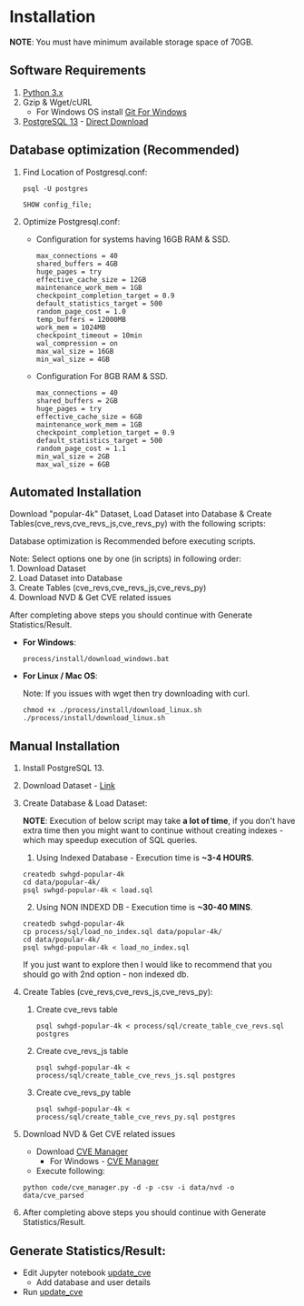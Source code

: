 # Installation

**NOTE**: You must have minimum available storage space of 70GB.
## Software Requirements

1. [Python 3.x](https://www.python.org/downloads/)
2. Gzip & Wget/cURL
    - For Windows OS install [Git For Windows](https://git-scm.com/download/win)
3. [PostgreSQL 13](https://www.postgresql.org/download/) - [Direct Download](https://www.enterprisedb.com/downloads/postgres-postgresql-downloads)


## Database optimization (Recommended)

1. Find Location of Postgresql.conf:
    ```
    psql -U postgres
    ```
    ```
    SHOW config_file;
    ```

2. Optimize Postgresql.conf:

    - Configuration for systems having 16GB RAM & SSD.
        ```
        max_connections = 40
        shared_buffers = 4GB
        huge_pages = try
        effective_cache_size = 12GB
        maintenance_work_mem = 1GB
        checkpoint_completion_target = 0.9
        default_statistics_target = 500
        random_page_cost = 1.0
        temp_buffers = 12000MB
        work_mem = 1024MB
        checkpoint_timeout = 10min
        wal_compression = on
        max_wal_size = 16GB
        min_wal_size = 4GB
        ```

    - Configuration For 8GB RAM & SSD.
        ```
        max_connections = 40
        shared_buffers = 2GB
        huge_pages = try
        effective_cache_size = 6GB
        maintenance_work_mem = 1GB
        checkpoint_completion_target = 0.9
        default_statistics_target = 500
        random_page_cost = 1.1
        min_wal_size = 2GB
        max_wal_size = 6GB
        ```

## Automated Installation

Download "popular-4k" Dataset, Load Dataset into Database & Create Tables(cve_revs,cve_revs_js,cve_revs_py) with the following scripts:

Database optimization is Recommended before executing scripts.

Note: Select options one by one (in scripts) in following order:  
    1. Download Dataset  
    2. Load Dataset into Database  
    3. Create Tables (cve_revs,cve_revs_js,cve_revs_py)  
    4. Download NVD & Get CVE related issues

After completing above steps you should continue with Generate Statistics/Result.

- **For Windows**:

    ```
    process/install/download_windows.bat
    ```

- **For Linux / Mac OS**:  

    Note: If you issues with wget then try downloading with curl.
    ```
    chmod +x ./process/install/download_linux.sh
    ./process/install/download_linux.sh
    ```

## Manual Installation

1. Install PostgreSQL 13.

2. Download Dataset - [Link](https://annex.softwareheritage.org/public/dataset/graph/latest/popular-4k/sql/)

3. Create Database & Load Dataset:

    **NOTE**: Execution of below script may take **a lot of time**, if you don't have extra time then you might want to continue without creating indexes - which may speedup execution of SQL queries.

    1. Using Indexed Database - Execution time is **~3-4 HOURS**.

    ```
    createdb swhgd-popular-4k
    cd data/popular-4k/
    psql swhgd-popular-4k < load.sql
    ```

    2. Using NON INDEXD DB - Execution time is **~30-40 MINS**.

    ```
    createdb swhgd-popular-4k
    cp process/sql/load_no_index.sql data/popular-4k/
    cd data/popular-4k/
    psql swhgd-popular-4k < load_no_index.sql
    ```

    If you just want to explore then I would like to recommend that you should go with 2nd option - non indexed db.

4. Create Tables (cve_revs,cve_revs_js,cve_revs_py):

    1. Create cve_revs table
        ```
        psql swhgd-popular-4k < process/sql/create_table_cve_revs.sql postgres
        ```

    2. Create cve_revs_js table
        ```
        psql swhgd-popular-4k < process/sql/create_table_cve_revs_js.sql postgres
        ```

    3. Create cve_revs_py table
        ```
        psql swhgd-popular-4k < process/sql/create_table_cve_revs_py.sql postgres
        ```
5. Download NVD & Get CVE related issues

    - Download [CVE Manager](https://github.com/aatlasis/cve_manager)
        - For Windows - [CVE Manager](https://github.com/0xsuid/cve_manager)
    - Execute following:
    ```
    python code/cve_manager.py -d -p -csv -i data/nvd -o data/cve_parsed
    ```
6. After completing above steps you should continue with Generate Statistics/Result.
## Generate Statistics/Result:

- Edit Jupyter notebook [update_cve](process/code/update_cve.ipynb)  
    - Add database and user details  
- Run [update_cve](process/code/update_cve.ipynb)
